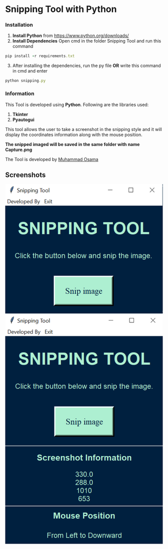 # Snipping Tool with Python
### Installation
1) **Install Python** from https://www.python.org/downloads/
2) **Install Dependencies**
Open cmd in the folder Snipping Tool and run this command
```ruby
pip install -r requirements.txt
```
3) After installing the dependencies, run the py file **OR** write this command in cmd and enter
```ruby
python snipping.py
```
### Information
This Tool is developed using **Python**. Following are the libraries used:
1) **Tkinter**
2) **Pyautogui**

This tool allows the user to take a screenshot in the snipping style and it will display the coordinates information along with the mouse position.

**The snipped imaged will be saved in the same folder with name Capture.png**

The Tool is developed by [Muhammad Osama](https://github.com/Osama710)

## Screenshots
![](Screenshots/main.PNG) 
![](Screenshots/info.PNG)
